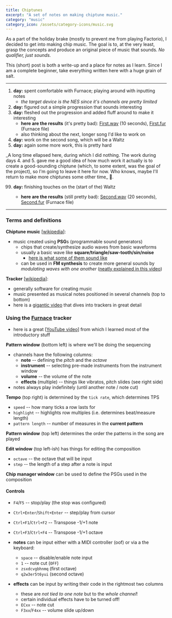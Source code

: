 ```yaml
---
title: Chiptunes
excerpt: "A set of notes on making chiptune music."
category: "music"
category_icon: /assets/category-icons/music.svg
---
```


As a part of the holiday brake (mostly to prevent me from playing Factorio), I decided to get into making chip music.
The goal is to, at the very least, grasp the concepts and produce an original piece of music that sounds.
_No qualifier, just sounds._

This (short) post is both a write-up and a place for notes as I learn.
Since I am a complete beginner, take everything written here with a huge grain of salt.

---

1. **day:** spent comfortable with Furnace; playing around with inputting notes
    - _the target device is the NES since it's channels are pretty limited_
2. **day:** figured out a simple progression that sounds interesting
3. **day:** fleshed out the progression and added fluff around to make it interesting
    - **here are the results** (it's pretty bad): [First.wav](/assets/chiptunes/First.wav) (10 seconds), [First.fur](/assets/chiptunes/First.fur) (Furnace file)
    - also thinking about the next, longer song I'd like to work on
4. **day:** work on the second song, which will be a Waltz
5. **day:** again some more work, this is pretty hard

<div class="force-spacing" markdown="1">
_A long time ellapsed here, during which I did nothing. The work during days 4. and 5. gave me a good idea of how much work it actually is to create a good-sounding chiptune (which, to some extent, was the goal of the project), so I'm going to leave it here for now. Who knows, maybe I'll return to make more chiptunes some other time_ 🙂.<br>
</div>

<ol>
  <li value="99"><strong>day:</strong> finishing touches on the (start of the) Waltz</li>
    <ul>
      <li><strong>here are the results</strong> (still pretty bad): <a href="/assets/chiptunes/Second.wav">Second.wav</a> (20 seconds), <a href="/assets/chiptunes/Second.fur">Second.fur</a> (Furnace file)</li>
    </ul>
</ol>

---

### Terms and definitions

**Chiptune music** [[wikipedia](https://en.wikipedia.org/wiki/Chiptune)]:
- music created using **PSG**s (programmable sound generators)
    - chips that create/synthesize audio waves from basic waveforms
    - usually a basic wave like **square/triangle/saw-tooth/sin/noise**
        - [here is what some of them sound like](https://www.youtube.com/watch?v=VRD9Uj2YTBk)
    - can be used in **FM synthesis** to create more general sounds by _modulating waves with one another_ ([neatly explained in this video](https://www.youtube.com/watch?v=vvBl3YUBUyY))

**Tracker** [[wikipedia](https://en.wikipedia.org/wiki/Music_tracker)]:
- generally software for creating music
- music presented as musical notes positioned in several channels (top to bottom)
- here is a [gigantic video](https://www.youtube.com/watch?v=roBkg-iPrbw&t=1226s) that dives into trackers in great detail

### Using the [Furnace](https://github.com/tildearrow/furnace) tracker

- here is a great [[YouTube video](https://www.youtube.com/watch?v=Q37XuOLz0jw)] from which I learned most of the introductory stuff

**Pattern window** (bottom left) is where we'll be doing the sequencing
- channels have the following columns:
    - **note** -- defining the _pitch_ and the _octave_
    - **instrument** -- selecting pre-made instruments from the instrument window
    - **volume** -- the volume of the note
    - **effects** (multiple) -- things like vibratos, pitch slides (see right side)
- notes always play indefinitely (until another note / note cut)

**Tempo** (top right) is determined by the `tick rate`, which determines TPS
- `speed` -- how many ticks a row lasts for
- `highlight` -- highlights row multiples (i.e. determines beat/measure length)
- `pattern length` -- number of measures in the **current pattern**

**Pattern window** (top left) determines the order the patterns in the song are played

**Edit window** (top left-ish) has things for editing the composition
- `octave` -- the octave that will be input
- `step` -- the length of a step after a note is input

**Chip manager window** can be used to define the PSGs used in the composition

#### Controls
- `F4`/`F5` -- stop/play (the stop was configured)
- `Ctrl+Enter`/`Shift+Enter` -- step/play from cursor

- `Ctrl+F1`/`Ctrl+F2` -- Transpose -1/+1 note
- `Ctrl+F3`/`Ctrl+F4` -- Transpose -1/+1 octave

- **notes** can be input either with a MIDI controller (oof) or via a the keyboard:
    - `space` -- disable/enable note input
    - `1` -- note cut (`OFF`)
    - `zsxdcvgbhnmq` (first octave)
    - `q2w3er5t6yui` (second octave)

- **effects** can be input by writing their code in the rightmost two columns
    - these are _not tied to one note_ but to the _whole channel_!
    - certain individual effects have to be turned off!
    - `ECxx` -- note cut
    - `F3xx`/`F4xx` -- volume slide up/down
